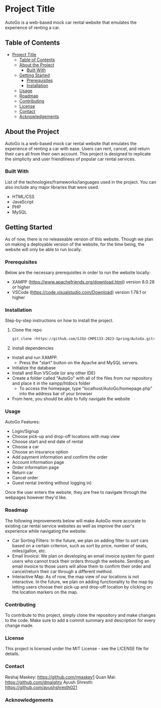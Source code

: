 # Project Title

AutoGo is a web-based mock car rental website that emulates the experience of renting a car.

## Table of Contents

- [Project Title](#project-title)
  - [Table of Contents](#table-of-contents)
  - [About the Project](#about-the-project)
    - [Built With](#built-with)
  - [Getting Started](#getting-started)
    - [Prerequisites](#prerequisites)
    - [Installation](#installation)
  - [Usage](#usage)
  - [Roadmap](#roadmap)
  - [Contributing](#contributing)
  - [License](#license)
  - [Contact](#contact)
  - [Acknowledgements](#acknowledgements)

## About the Project

AutoGo is a web-based mock car rental website that emulates the experience of renting a car with ease. Users can rent, cancel, and return their cars all from their own account. This project is designed to replicate the simplicity and user friendliness of popular car rental services.

### Built With

List of the technologies/frameworks/languages used in the project. You can also include any major libraries that were used.

- HTML/CSS
- JavaScript
- PHP
- MySQL

## Getting Started

As of now, there is no releaseable version of this website. Though we plan on making a deployable version of the website, for the time being, the website will only be able to run locally.

### Prerequisites

Below are the necessary prerequisites in order to run the website locally:

- XAMPP (https://www.apachefriends.org/download.html) version 8.0.28 or higher
- VSCode (https://code.visualstudio.com/Download) version 1.78.1 or higher

### Installation

Step-by-step instructions on how to install the project.

1. Clone the repo

   ```sh
   git clone <https://github.com/SJSU-CMPE133-2023-Spring/AutoGo.git>
   ```

2. Install dependencies

- Install and run XAMPP.
  - Press the "start" button on the Apache and MySQL servers.
- Initialize the database
- Install and Run VSCode (or any other IDE)
- Create a folder called "AutoGo" with all of the files from our repository and place it in the xampp/htdocs folder
  - To access the homepage, type "localhost/AutoGo/homepage.php" into the address bar of your browser
- From here, you should be able to fully navigate the website

### Usage

AutoGo Features:
- Login/Signup
- Choose pick-up and drop-off locations with map view
- Choose start and end date of rental
- Choose a car
- Choose an insurance option
- Add payment information and confirm the order
- Account information page
- Order information page
- Return car
- Cancel order
- Guest rental (renting without logging in)

Once the user enters the website, they are free to navigate through the webpages however they'd like.

### Roadmap

The following improvements below will make AutoGo more accurate to existing car rental service websites as well as improve the user's experience while navigating the website:

- Car Sorting Filters: In the future, we plan on adding filter to sort cars based on a certain criterion, such as sort by price, number of seats, miles/gallon, etc.
- Email Invoice: We plan on developing an email invoice system for guest users who cannot track their orders through the website. Sending an email invoice to those users will allow them to confirm their order and cancel/return their car through a different method.
- Interactive Map: As of now, the map view of our locations is not interactive. In the future, we plan on adding functionality to the map by letting users choose their pick-up and drop-off location by clicking on the location markers on the map.

### Contributing

To contribute to this project, simply clone the repository and make changes to the code. Make sure to add a commit summary and description for every change made.

### License

This project is licensed under the MIT License - see the LICENSE file for details.

### Contact

Reshaj Maskey: https://github.com/rmaskey1
Quan Mai: https://github.com/dmaighty
Ayush Shresth: https://github.com/ayushshresth021

### Acknowledgements
